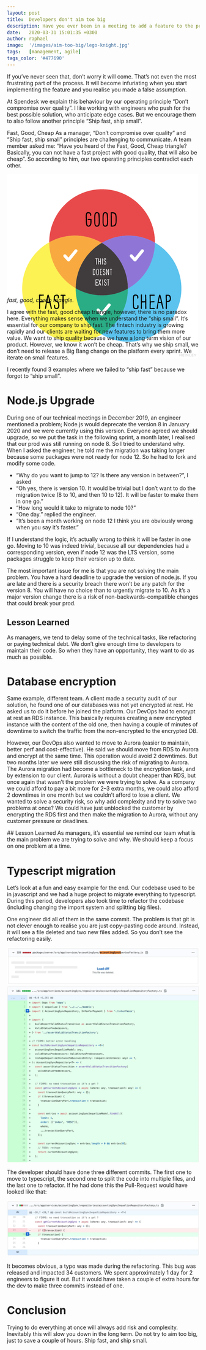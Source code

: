 ```yaml
---
layout: post
title:  Developers don't aim too big
description: Have you ever been in a meeting to add a feature to the product, and the meeting evolves into an endless debate in front of a 20 feet wide diagram of the architecture with arrows pointing in all directions?
date:   2020-03-31 15:01:35 +0300
author: raphael
image:  '/images/aim-too-big/lego-knight.jpg'
tags:   [management, agile]
tags_color: '#477690'
---
```


If you’ve never seen that, don’t worry it will come. That’s not even the most frustrating part of the process. It will become infuriating when you start implementing the feature and you realise you made a false assumption.

At Spendesk we explain this behaviour by our operating principle “Don’t compromise over quality”. I like working with engineers who push for the best possible solution, who anticipate edge cases. But we encourage them to also follow another principle “Ship fast, ship small”.

Fast, Good, Cheap
As a manager, “Don’t compromise over quality” and “Ship fast, ship small” principles are challenging to communicate. A team member asked me: “Have you heard of the Fast, Good, Cheap triangle? Basically, you can not have a fast project with good quality, that will also be cheap”. So according to him, our two operating principles contradict each other.


<div class="gallery-line">
  <div class="gallery gallery--post" style="height: 320px;">
    <img src="/images/aim-too-big/fast-cheap-triangle.png" loading="lazy">
  </div>
    <em>fast, good, cheap triangle.</em>
</div>




I agree with the fast, good cheap triangle, however, there is no paradox here. Everything makes sense when we understand the “ship small”. It’s essential for our company to ship fast. The fintech industry is growing rapidly and our clients are waiting for new features to bring them more value. We want to ship quality because we have a long term vision of our product. However, we know it won’t be cheap. That’s why we ship small, we don’t need to release a Big Bang change on the platform every sprint. We iterate on small features.

I recently found 3 examples where we failed to “ship fast” because we forgot to “ship small”.


# Node.js Upgrade
During one of our technical meetings in December 2019, an engineer mentioned a problem; Node.js would deprecate the version 8 in January 2020 and we were currently using this version. Everyone agreed we should upgrade, so we put the task in the following sprint, a month later, I realised that our prod was still running on node 8. So I tried to understand why. When I asked the engineer, he told me the migration was taking longer because some packages were not ready for node 12. So he had to fork and modify some code.

- “Why do you want to jump to 12? Is there any version in between?”, I asked
- “Oh yes, there is version 10. It would be trivial but I don’t want to do the migration twice (8 to 10, and then 10 to 12). It will be faster to make them in one go.”
- “How long would it take to migrate to node 10?”
- “One day.” replied the engineer.
- “It’s been a month working on node 12 I think you are obviously wrong when you say it’s faster.”

If I understand the logic, it’s actually wrong to think it will be faster in one go. Moving to 10 was indeed trivial, because all our dependencies had a corresponding version, even if node 12 was the LTS version, some packages struggle to keep their version up to date.

The most important issue for me is that you are not solving the main problem. You have a hard deadline to upgrade the version of node.js. If you are late and there is a security breach there won’t be any patch for the version 8. You will have no choice than to urgently migrate to 10. As it’s a major version change there is a risk of non-backwards-compatible changes that could break your prod.

## Lesson Learned
As managers, we tend to delay some of the technical tasks, like refactoring or paying technical debt. We don’t give enough time to developers to maintain their code. So when they have an opportunity, they want to do as much as possible.

# Database encryption
Same example, different team. A client made a security audit of our solution, he found one of our databases was not yet encrypted at rest. He asked us to do it before he joined the platform. Our DevOps had to encrypt at rest an RDS instance. This basically requires creating a new encrypted instance with the content of the old one, then having a couple of minutes of downtime to switch the traffic from the non-encrypted to the encrypted DB.

However, our DevOps also wanted to move to Aurora (easier to maintain, better perf and cost-effective). He said we should move from RDS to Aurora and encrypt at the same time. This operation would avoid 2 downtimes. But two months later we were still discussing the risk of migrating to Aurora. The Aurora migration had become a bottleneck to the encryption task, and by extension to our client. Aurora is without a doubt cheaper than RDS, but once again that wasn’t the problem we were trying to solve. As a company we could afford to pay a bit more for 2–3 extra months, we could also afford 2 downtimes in one month but we couldn’t afford to lose a client. We wanted to solve a security risk, so why add complexity and try to solve two problems at once? We could have just unblocked the customer by encrypting the RDS first and then make the migration to Aurora, without any customer pressure or deadlines.

## Lesson Learned
As managers, it’s essential we remind our team what is the main problem we are trying to solve and why. We should keep a focus on one problem at a time.

# Typescript migration
Let’s look at a fun and easy example for the end. Our codebase used to be in javascript and we had a huge project to migrate everything to typescript. During this period, developers also took time to refactor the codebase (including changing the import system and splitting big files).

One engineer did all of them in the same commit. The problem is that git is not clever enough to realise you are just copy-pasting code around. Instead, it will see a file deleted and two new files added. So you don’t see the refactoring easily.


<img src="/images/aim-too-big/github-file-deleted.png" loading="lazy">

<img src="/images/aim-too-big/github-file-fixme.png" loading="lazy">


The developer should have done three different commits. The first one to move to typescript, the second one to split the code into multiple files, and the last one to refactor. If he had done this the Pull-Request would have looked like that:

<img src="/images/aim-too-big/github-file-typo.png" loading="lazy">

It becomes obvious, a typo was made during the refactoring. This bug was released and impacted 34 customers. We spent approximately 1 day for 2 engineers to figure it out. But it would have taken a couple of extra hours for the dev to make three commits instead of one.

# Conclusion
Trying to do everything at once will always add risk and complexity. Inevitably this will slow you down in the long term. Do not try to aim too big, just to save a couple of hours. Ship fast, and ship small.